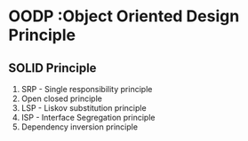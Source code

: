 # OODP :Object Oriented Design Principle
## SOLID Principle
1. SRP - Single responsibility principle
2. Open closed principle
3. LSP - Liskov substitution principle
4. ISP - Interface Segregation principle
5. Dependency inversion principle
